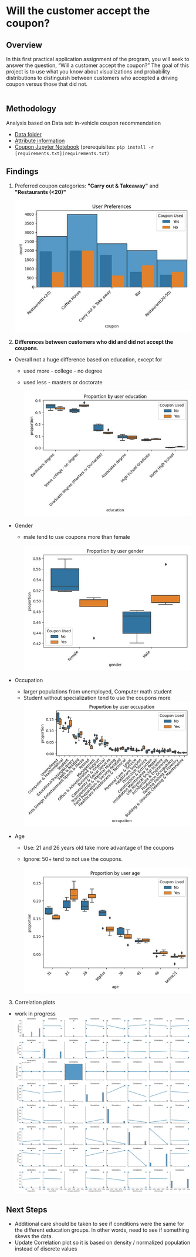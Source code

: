 # Will the customer accept the coupon?

## Overview

In this first practical application assignment of the program, you will seek to answer the question, “Will a customer accept the coupon?” The goal of this project is to use what you know about visualizations and probability distributions to distinguish between customers who accepted a driving coupon versus those that did not.
<br></br>

## Methodology

Analysis based on Data set: in-vehicle coupon recommendation

+ [Data folder](https://archive.ics.uci.edu/ml/machine-learning-databases/00603/)
+ [Attribute information](https://archive.ics.uci.edu/ml/datasets/in-vehicle%20coupon%20recommendation#)
+ [Coupon Jupyter Notebook](./Coupon.ipynb)
  (prerequisites: ```pip install -r [requirements.txt](requirements.txt)```

## Findings

1. Preferred coupon categories: **"Carry out & Takeaway"** and **"Restaurants (<20)"**

    ![User Coupon Preferences](images/user_preferences.jpg "User preferences")

2. **Differences between customers who did and did not accept the coupons.**

+ Overall not a huge difference based on education, except for
  + used more - college - no degree
  + used less - masters or doctorate

    ![User education](images/user_education.jpg "User education")

+ Gender
  + male tend to use coupons more than female

    ![User gender](images/user_gender.jpg "User gender")

+ Occupation
  + larger populations from unemployed, Computer math student
  + Student without specialization tend to use the coupons more
    ![User occupation](images/user_occupation.jpg "User occupation")

+ Age
  + Use: 21 and 26 years old take more advantage of the coupons
  + Ignore: 50+ tend to not use the coupons.

    ![User age](images/user_age.jpg "User age")

3. Correlation plots

+ work in progress
  ![Correlation plots](images/correlations.jpg)

## Next Steps

+ Additional care should be taken to see if conditions were the same for the different education groups. In other words, need to see if something skews the data.
+ Update Correlation plot so it is based on density / normalized population instead of discrete values

<!---
## Grading Criteria

### Criteria 1 - Project Organization (20 pts)

+ [x] A README file with summary of findings and link to notebook
+ [x] Jupyter notebook with headings and text appropriately formatted
+ [x] No unnecessary files (used .gitignore)
  + included [requirements.txt](requirements.txt) file for easier setup
  + may include downloaded copy of .csv
+ [x] Directories and files have appropriate names and location

### Criteria 2 - Syntax and Code quality (20 pts)

+ [X] Libraries are imported and aliased correctly
+ [X] Code does not contain errors
+ [X] No long strings of code output
+ [ ] Demonstrates competency with pandas
+ [ ] Demonstrates competency with seaborn
+ [X] Comments are used appropriately to explain code
+ [X] Variables are sensible

### Criteria 3 - Visualizations (30 pts)

+ [ ] Appropriate plots for categorical and continuous variables are utilized
+ [X] Plots contain human readable labels
+ [X] Plots contain descriptive titles
+ [X] Axes are legible
+ [X] Subplots are used when appropriate
+ [X] Plots are scaled appropriately for readability

### Criteria 4 - Findings (30 pts)

+ [ ] Clearly stated problem for specific coupon group
+ [X] Visualizations that demonstrate exploring differences in those who accepted and rejected the coupon
+ [ ] Interpretation of descriptive and inferential statistics is correct and concise
+ [ ] The findings are clearly stated in their own section with actionable items highlighted
+ [ ] Next steps and recommendations
-->